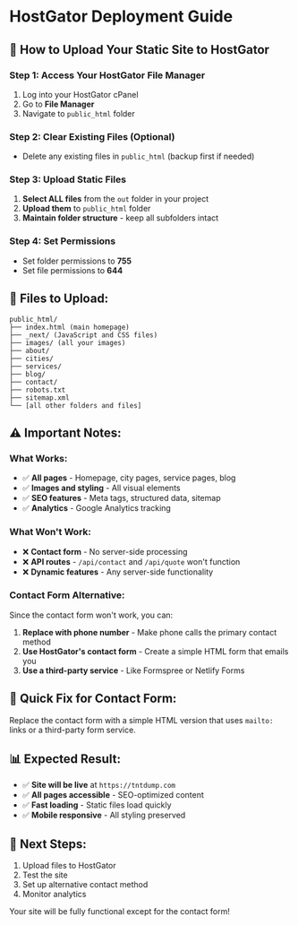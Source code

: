 # HostGator Deployment Guide

## 🚀 How to Upload Your Static Site to HostGator

### **Step 1: Access Your HostGator File Manager**
1. Log into your HostGator cPanel
2. Go to **File Manager**
3. Navigate to `public_html` folder

### **Step 2: Clear Existing Files (Optional)**
- Delete any existing files in `public_html` (backup first if needed)

### **Step 3: Upload Static Files**
1. **Select ALL files** from the `out` folder in your project
2. **Upload them** to `public_html` folder
3. **Maintain folder structure** - keep all subfolders intact

### **Step 4: Set Permissions**
- Set folder permissions to **755**
- Set file permissions to **644**

## 📁 **Files to Upload:**
```
public_html/
├── index.html (main homepage)
├── _next/ (JavaScript and CSS files)
├── images/ (all your images)
├── about/
├── cities/
├── services/
├── blog/
├── contact/
├── robots.txt
├── sitemap.xml
└── [all other folders and files]
```

## ⚠️ **Important Notes:**

### **What Works:**
- ✅ **All pages** - Homepage, city pages, service pages, blog
- ✅ **Images and styling** - All visual elements
- ✅ **SEO features** - Meta tags, structured data, sitemap
- ✅ **Analytics** - Google Analytics tracking

### **What Won't Work:**
- ❌ **Contact form** - No server-side processing
- ❌ **API routes** - `/api/contact` and `/api/quote` won't function
- ❌ **Dynamic features** - Any server-side functionality

### **Contact Form Alternative:**
Since the contact form won't work, you can:
1. **Replace with phone number** - Make phone calls the primary contact method
2. **Use HostGator's contact form** - Create a simple HTML form that emails you
3. **Use a third-party service** - Like Formspree or Netlify Forms

## 🔧 **Quick Fix for Contact Form:**
Replace the contact form with a simple HTML version that uses `mailto:` links or a third-party form service.

## 📊 **Expected Result:**
- ✅ **Site will be live** at `https://tntdump.com`
- ✅ **All pages accessible** - SEO-optimized content
- ✅ **Fast loading** - Static files load quickly
- ✅ **Mobile responsive** - All styling preserved

## 🎯 **Next Steps:**
1. Upload files to HostGator
2. Test the site
3. Set up alternative contact method
4. Monitor analytics

Your site will be fully functional except for the contact form!

